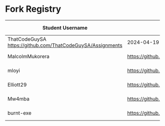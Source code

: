 # Fork Registry

| Student Username | Fork URL | Date Created |
|------------------|----------|--------------|
| ThatCodeGuySA   https://github.com/ThatCodeGuySA/Assignments | 2024-04-19 
| MalcolmMukorera | https://github.com/MalcolmMukorera/Assignments | 2024-04-18 |
| mloyi | https://github.com/mloyi/Assignments | 2024-04-18 |
| Elliott29 | https://github.com/Elliott29/Assignments | 2024-04-17 |
| Mw4mba | https://github.com/Mw4mba/Assignments | 2024-04-16 |
| burnt-exe | https://github.com/burnt-exe/Assignments | 2024-04-14 |
